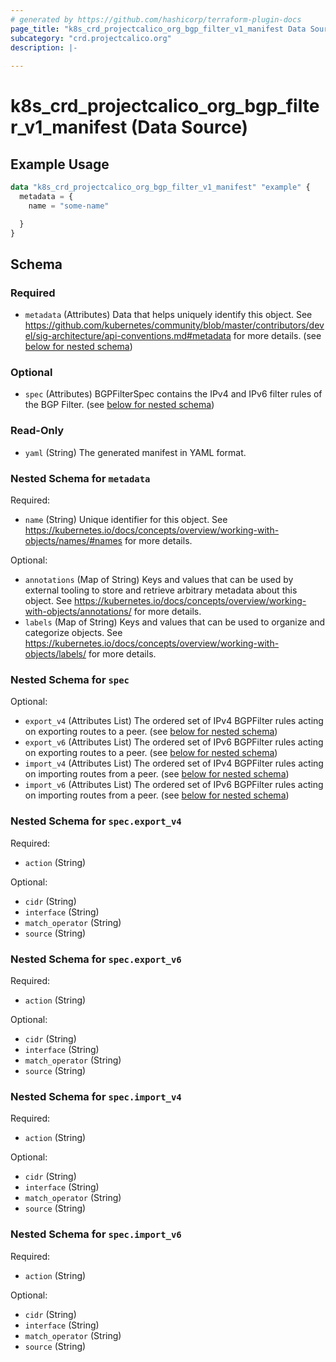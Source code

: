 ```yaml
---
# generated by https://github.com/hashicorp/terraform-plugin-docs
page_title: "k8s_crd_projectcalico_org_bgp_filter_v1_manifest Data Source - terraform-provider-k8s"
subcategory: "crd.projectcalico.org"
description: |-
  
---
```


# k8s_crd_projectcalico_org_bgp_filter_v1_manifest (Data Source)



## Example Usage

```terraform
data "k8s_crd_projectcalico_org_bgp_filter_v1_manifest" "example" {
  metadata = {
    name = "some-name"

  }
}
```

<!-- schema generated by tfplugindocs -->
## Schema

### Required

- `metadata` (Attributes) Data that helps uniquely identify this object. See https://github.com/kubernetes/community/blob/master/contributors/devel/sig-architecture/api-conventions.md#metadata for more details. (see [below for nested schema](#nestedatt--metadata))

### Optional

- `spec` (Attributes) BGPFilterSpec contains the IPv4 and IPv6 filter rules of the BGP Filter. (see [below for nested schema](#nestedatt--spec))

### Read-Only

- `yaml` (String) The generated manifest in YAML format.

<a id="nestedatt--metadata"></a>
### Nested Schema for `metadata`

Required:

- `name` (String) Unique identifier for this object. See https://kubernetes.io/docs/concepts/overview/working-with-objects/names/#names for more details.

Optional:

- `annotations` (Map of String) Keys and values that can be used by external tooling to store and retrieve arbitrary metadata about this object. See https://kubernetes.io/docs/concepts/overview/working-with-objects/annotations/ for more details.
- `labels` (Map of String) Keys and values that can be used to organize and categorize objects. See https://kubernetes.io/docs/concepts/overview/working-with-objects/labels/ for more details.


<a id="nestedatt--spec"></a>
### Nested Schema for `spec`

Optional:

- `export_v4` (Attributes List) The ordered set of IPv4 BGPFilter rules acting on exporting routes to a peer. (see [below for nested schema](#nestedatt--spec--export_v4))
- `export_v6` (Attributes List) The ordered set of IPv6 BGPFilter rules acting on exporting routes to a peer. (see [below for nested schema](#nestedatt--spec--export_v6))
- `import_v4` (Attributes List) The ordered set of IPv4 BGPFilter rules acting on importing routes from a peer. (see [below for nested schema](#nestedatt--spec--import_v4))
- `import_v6` (Attributes List) The ordered set of IPv6 BGPFilter rules acting on importing routes from a peer. (see [below for nested schema](#nestedatt--spec--import_v6))

<a id="nestedatt--spec--export_v4"></a>
### Nested Schema for `spec.export_v4`

Required:

- `action` (String)

Optional:

- `cidr` (String)
- `interface` (String)
- `match_operator` (String)
- `source` (String)


<a id="nestedatt--spec--export_v6"></a>
### Nested Schema for `spec.export_v6`

Required:

- `action` (String)

Optional:

- `cidr` (String)
- `interface` (String)
- `match_operator` (String)
- `source` (String)


<a id="nestedatt--spec--import_v4"></a>
### Nested Schema for `spec.import_v4`

Required:

- `action` (String)

Optional:

- `cidr` (String)
- `interface` (String)
- `match_operator` (String)
- `source` (String)


<a id="nestedatt--spec--import_v6"></a>
### Nested Schema for `spec.import_v6`

Required:

- `action` (String)

Optional:

- `cidr` (String)
- `interface` (String)
- `match_operator` (String)
- `source` (String)
